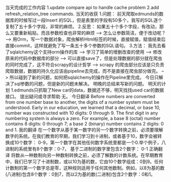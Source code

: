 当天完成的工作内容
1.update compare api to handle cache problem
2.add refresh_relation_tree commands.
当天的收获
1.问题： 前天爬取edmunds的数据库的时候写过一段Insert 的SQL，但是表里的字段有50多个，我写的SQL逐个复制了五十多个字段，非常的麻烦。
2.反思： 如果五十个多个字段，有改动，那么又要重新粘贴，而且参数检查也非常的麻烦 –>
怎么让参数简洁，便于改动呢？ –> 用Orm，写一个数据对象，爬虫解析Html标签的时候，直接赋值，赋值结束后直接commit，这样就避免了写一条五十多个参数的SQL语句。
3.方法： 我先去看了sqlalchemy这个支持orm操作的库 –> 学习了简单的增删改查的使用 –> 修改原来的代码中数据库的部分 –> 可以直接save了，但是处理数据的部分就在爬虫的同时完成了，这不符合scrapy的设计哲学 –> scrapy 的爬虫部分应该是只负责爬取数据，数据的持久化应该由pipeline去完成，而不是直接在爬虫部分做完。 –> 所以碰到了新的问题，如何把sqlalchemy的操作在Pipeline里完成。
今日只解决了sql参数的问题，但是新的问题未解决。 明晚的总结来写新的问题。
明天的计划
1.edmunds只抓取了New car的data，数据还不够，明天找找used car的数据接口。
提出疑问或寻求帮助
无。
今日翻译
Before numbers are converted from one number base to another, the digits of a number system must be understood. Early in our education, we learned that a decimal, or base 10, number was constructed with 10 digits: 0 through 9. The first digit in any numbering system is always a zero. For example, a base 8 (octal) number contains 8 digits: 0 through 7; a base 2 (binary) number contains 2 digits: 0 and 1.
我的翻译
在一个数字从基于某一数字的另一个数字转换之前，必须要理解数字的系统。在我们教育的早期，我们学习到十进制，或者基于10，数字会被转换成10个数字： 0-9，第一个数字在其他任何数字系统里都是一个0.举个例子，八进制的系统里有8个数字：0-7， 基于二进制的数字里包含2个数字： 0-1 
正确翻译
将数从—种数制向另一种数制转换之前，必须了解数的计数系统。在早期教育中，我们已学习了十进制数，或以10为基的数，它由10个数字组成：0到9。任何计数制的第一个数字总是零，这种规则适用于任何其他数制。例如，以8为基的数(八进制)包含8个数字：0到7，而以2为基的数(二进制)包含2个数字：0和1。